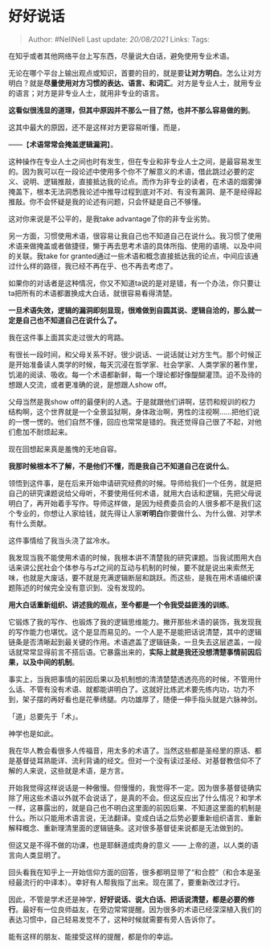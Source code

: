 # 好好说话

> Author: #NellNell
Last update: *20/08/2021*
Links:
Tags:

在知乎或者其他网络平台上写东西，尽量说大白话，避免使用专业术语。

无论在哪个平台上输出观点或知识，首要的目的，就是要**让对方明白**。怎么让对方明白？就是**尽量使用对方习惯的表达、语言、和词汇**。对方是专业人士，就用专业的语言；对方是非专业人士，就用非专业的语言。

**这看似很浅显的道理，但其中原因并不那么一目了然，也并不那么容易做的到**。

这其中最大的原因，还不是这样对方更容易听懂，而是，

——【**术语常常会掩盖逻辑漏洞**】。

这种操作在专业人士之间也时有发生，但在专业和非专业人士之间，是最容易发生的。因为我可以在一段论述中使用多个你不了解意义的术语，借此跳过必要的定义、说明、逻辑推敲，直接抵达我的论点。而作为非专业的读者，在术语的烟雾弹掩盖下，根本无法洞悉我论述中推导过程到底对不对、有没有漏洞、是不是经得起推敲。你不会怀疑是我的论述有问题，只会怀疑是自己不够懂。

这对你来说是不公平的，是我take advantage了你的非专业劣势。

另一方面，习惯使用术语，很容易让我自己也不知道自己在说什么。我习惯了使用术语来做掩盖或者做捷径，懒于再去思考术语的具体所指、使用的语境、以及中间的关联。我take for granted通过一些术语和概念直接抵达我的论点，中间应该通过什么样的路径，我已经不再在乎、也不再去考虑了。

如果你的对话者是这种情况，你又不知道ta说的是对是错，有一个办法，你只要让ta把所有的术语都置换成大白话，就很容易看得清楚。

**一旦术语失效，逻辑的漏洞即刻显现，很难做到自圆其说、逻辑自洽的，那么就一定是自己也不知道自己在说什么了。**

我在这件事上面其实走过很大的弯路。

有很长一段时间，和父母关系不好。很少说话、一说话就让对方生气。那个时候正是开始准备读人类学的时候，每天沉浸在哲学家、社会学家、人类学家的著作里，饥渴的阅读、吸收。每一个术语都新鲜，每一个理论都好像醍醐灌顶。迫不及待的想跟人交流，或者更准确的说，是想跟人show off。

父母当然是我show off的最便利的人选。于是就跟他们讲啊，惩罚和规训的权力结构啊，这个世界就是一个全景监狱啊，身体政治啊，男性的注视啊……把他们说的一愣一愣的。他们自然不懂，回应也常常是错的。我还觉得自己很了不起，对他们愈加不耐烦起来。

现在回想起来真是羞愧的无地自容。

**我那时候根本不了解，不是他们不懂，而是我自己不知道自己在说什么**。

领悟到这件事，是在后来开始申请研究经费的时候。导师给我们一个任务，就是把自己的研究课题说给父母听，不要使用任何术语，就用大白话和逻辑，先把父母说明白了，再开始着手写作。导师这样做，是因为经费委员会的人很多都不是我们这个专业的，你想让人家给钱，就先得让人家**听明白**你要做什么、为什么做、对学术有什么贡献。

这件事情给了我当头浇了盆冷水。

我发现当我不能使用术语的时候，我根本讲不清楚我的研究课题。当我试图用大白话来讲公民社会个体参与与zf之间的互动与机制的时候，要不就是说出来索然无味，也就是大废话，要不就是充满逻辑断层和跳跃。而这些，是我在用术语编织课题陈述的时候完全没有意识到、没有发现的。

**用大白话重新组织、讲述我的观点，至今都是一个令我受益匪浅的训练**。

它锻炼了我的写作、也锻炼了我的逻辑思维能力。撇开那些术语的装饰，我发现我的写作能力也堪忧。这个是显而易见的。一个人是不是能把话说清楚，其中的逻辑链条是否清晰起到最关键的作用。术语遮盖了逻辑链条，一旦失去这层遮盖，一段话就常常显得前言不搭后语。它暴露出来的，**实际上就是我还没想清楚事情前因后果，以及中间的机制**。

事实上，当我把事情的前因后果以及机制想的清清楚楚透透亮亮的时候，不管用什么话、不管有没有术语、就都能讲明白了。这就好比练武术要先练内功，功力不到，架子摆的再好看也是花拳绣腿。内功雄厚了，随便一伸手指头就是六脉神剑。

「道」总要先于「术」。

神学也是如此。

我在华人教会看很多人传福音，用太多的术语了。当然这些都是圣经里的原话、都是基督徒耳熟能详、流利背诵的经文。但对一个没有读过圣经、对基督教信仰不了解的人来说，这些就是术语，是方言。

开始我觉得这样说话是一种傲慢。但慢慢的，我觉得不一定。因为很多基督徒确实除了用这些术语以外就不会说话了，是真的不会。但这反应出了什么情况？和学术一样，这暴露出的，就是自己也不明白这里面的前因后果、不知道这里面的机制是什么。所以只能用术语言说，无法翻译。变成白话之后势必要重新组织语言、重新解释概念、重新理清里面的逻辑链条。这对很多基督徒来说都是无法做到的。

但这又是不得不做的功课，也是耶稣道成肉身的意义 —— 上帝的道，以人类的语言向人类显明了。

回头看我在知乎上一开始信仰方面的回答，很多都明显带了“和合腔”（和合本是圣经最流行的中译本）。幸好有人帮我指了出来。现在匿了，要重新改过才行。

因此，不管是学术还是神学，**好好说话、说大白话、把话说清楚，都是必要的修行**。最好有一位良师益友，在旁边常常提醒。因为很多的术语已经深深植入我们的表达习惯中，自己轻易发觉不了，这种时候就需要有旁人告诉你了。

能有这样的朋友、能接受这样的提醒，都是你的幸运。
